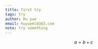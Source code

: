 ```yaml
---
title: first try
tags: try
author: Hu yue
email: huyueml@163.com
note: try something
---
```

$$
a = b +c
$$